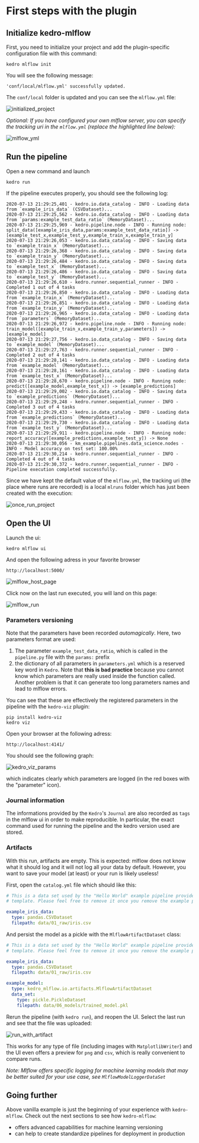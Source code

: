 # First steps with the plugin

## Initialize kedro-mlflow

First, you need to initialize your project and add the plugin-specific configuration file with this command:

```console
kedro mlflow init
```

You will see the following message:

```console
'conf/local/mlflow.yml' successfully updated.
```

The ``conf/local`` folder is updated and you can see the `mlflow.yml` file:

![initialized_project](../imgs/initialized_project.png)

*Optional: If you have configured your own mlflow server, you can specify the tracking uri in the ``mlflow.yml`` (replace the highlighted line below):*

![mlflow_yml](../imgs/mlflow_yml.png)

## Run the pipeline

Open a new command and launch

```console
kedro run
```

If the pipeline executes properly, you should see the following log:

```console
2020-07-13 21:29:25,401 - kedro.io.data_catalog - INFO - Loading data from `example_iris_data` (CSVDataset)...
2020-07-13 21:29:25,562 - kedro.io.data_catalog - INFO - Loading data from `params:example_test_data_ratio` (MemoryDataset)...
2020-07-13 21:29:25,969 - kedro.pipeline.node - INFO - Running node: split_data([example_iris_data,params:example_test_data_ratio]) -> [example_test_x,example_test_y,example_train_x,example_train_y]
2020-07-13 21:29:26,053 - kedro.io.data_catalog - INFO - Saving data to `example_train_x` (MemoryDataset)...
2020-07-13 21:29:26,368 - kedro.io.data_catalog - INFO - Saving data to `example_train_y` (MemoryDataset)...
2020-07-13 21:29:26,484 - kedro.io.data_catalog - INFO - Saving data to `example_test_x` (MemoryDataset)...
2020-07-13 21:29:26,486 - kedro.io.data_catalog - INFO - Saving data to `example_test_y` (MemoryDataset)...
2020-07-13 21:29:26,610 - kedro.runner.sequential_runner - INFO - Completed 1 out of 4 tasks
2020-07-13 21:29:26,850 - kedro.io.data_catalog - INFO - Loading data from `example_train_x` (MemoryDataset)...
2020-07-13 21:29:26,851 - kedro.io.data_catalog - INFO - Loading data from `example_train_y` (MemoryDataset)...
2020-07-13 21:29:26,965 - kedro.io.data_catalog - INFO - Loading data from `parameters` (MemoryDataset)...
2020-07-13 21:29:26,972 - kedro.pipeline.node - INFO - Running node: train_model([example_train_x,example_train_y,parameters]) -> [example_model]
2020-07-13 21:29:27,756 - kedro.io.data_catalog - INFO - Saving data to `example_model` (MemoryDataset)...
2020-07-13 21:29:27,763 - kedro.runner.sequential_runner - INFO - Completed 2 out of 4 tasks
2020-07-13 21:29:28,141 - kedro.io.data_catalog - INFO - Loading data from `example_model` (MemoryDataset)...
2020-07-13 21:29:28,161 - kedro.io.data_catalog - INFO - Loading data from `example_test_x` (MemoryDataset)...
2020-07-13 21:29:28,670 - kedro.pipeline.node - INFO - Running node: predict([example_model,example_test_x]) -> [example_predictions]
2020-07-13 21:29:29,002 - kedro.io.data_catalog - INFO - Saving data to `example_predictions` (MemoryDataset)...
2020-07-13 21:29:29,248 - kedro.runner.sequential_runner - INFO - Completed 3 out of 4 tasks
2020-07-13 21:29:29,433 - kedro.io.data_catalog - INFO - Loading data from `example_predictions` (MemoryDataset)...
2020-07-13 21:29:29,730 - kedro.io.data_catalog - INFO - Loading data from `example_test_y` (MemoryDataset)...
2020-07-13 21:29:29,911 - kedro.pipeline.node - INFO - Running node: report_accuracy([example_predictions,example_test_y]) -> None
2020-07-13 21:29:30,056 - km_example.pipelines.data_science.nodes - INFO - Model accuracy on test set: 100.00%
2020-07-13 21:29:30,214 - kedro.runner.sequential_runner - INFO - Completed 4 out of 4 tasks
2020-07-13 21:29:30,372 - kedro.runner.sequential_runner - INFO - Pipeline execution completed successfully.
```

Since we have kept the default value of the ``mlflow.yml``, the tracking uri (the place where runs are recorded) is a local ``mlruns`` folder which has just been created with the execution:

![once_run_project](../imgs/once_run_project.png)

## Open the UI

Launch the ui:

```console
kedro mlflow ui
```

And open the following adress in your favorite browser

``http://localhost:5000/``

![mlflow_host_page](../imgs/mlflow_host_page.png)

Click now on the last run executed, you will land on this page:

![mlflow_run](../imgs/mlflow_run.png)

### Parameters versioning

Note that the parameters have been recorded *automagically*. Here, two parameters format are used:

1. The parameter ``example_test_data_ratio``, which is called in the ``pipeline.py`` file with the
``params:`` prefix
2. the dictionary of all parameters in ``parameters.yml`` which is a reserved key word in ``Kedro``. Note that **this is bad practice** because you cannot know which parameters are really used inside the function called. Another problem is that it can generate too long parameters names and lead to mlflow errors.

You can see that these are effectively the registered parameters in the pipeline with the ``kedro-viz`` plugin:

```console
pip install kedro-viz
kedro viz
```

Open your browser at the following adress:

```{browser}
http://localhost:4141/
```

You should see the following graph:

![kedro_viz_params](../imgs/kedro_viz_params.png)

which indicates clearly which parameters are logged (in the red boxes with the "parameter" icon).

### Journal information

The informations provided by the ``Kedro``'s ``Journal`` are also recorded as ``tags`` in the mlflow ui in order to make reproducible. In particular, the exact command used for running the pipeline and the kedro version used are stored.

### Artifacts

With this run, artifacts are empty. This is expected: mlflow does not know what it should log and it will not log all your data by default. However, you want to save your model (at least) or your run is likely useless!

First, open the ``catalog.yml`` file which should like this:

```yaml
# This is a data set used by the "Hello World" example pipeline provided with the project
# template. Please feel free to remove it once you remove the example pipeline.

example_iris_data:
  type: pandas.CSVDataset
  filepath: data/01_raw/iris.csv

```

And persist the model as a pickle with the ``MlflowArtifactDataset`` class:

```yaml
# This is a data set used by the "Hello World" example pipeline provided with the project
# template. Please feel free to remove it once you remove the example pipeline.

example_iris_data:
  type: pandas.CSVDataset
  filepath: data/01_raw/iris.csv

example_model:
  type: kedro_mlflow.io.artifacts.MlflowArtifactDataset
  data_set:
    type: pickle.PickleDataset
    filepath: data/06_models/trained_model.pkl
```

Rerun the pipeline (with `kedro run`), and reopen the UI. Select the last run and see that the file was uploaded:

![run_with_artifact](../imgs/run_with_artifact.png)

This works for any type of file (including images with ``MatplotlibWriter``) and the UI even offers a preview for ``png`` and ``csv``, which is really convenient to compare runs.

*Note: Mlflow offers specific logging for machine learning models that may be better suited for your use case, see `MlflowModelLoggerDataSet`*

## Going further

Above vanilla example is just the beginning of your experience with ``kedro-mlflow``. Check out the next sections to see how `kedro-mlflow`:

- offers advanced capabilities for machine learning versioning
- can help to create standardize pipelines for deployment in production
